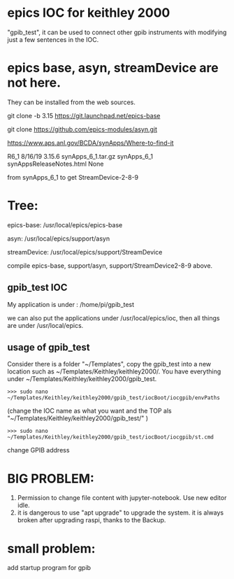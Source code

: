 # epics IOC for keithley 2000 
"gpib_test", it can be used to connect other gpib instruments with modifying just a few sentences in the IOC.



# epics base, asyn, streamDevice are not here. 

They can be installed from the web sources.

git clone -b 3.15 https://git.launchpad.net/epics-base

git clone https://github.com/epics-modules/asyn.git

https://www.aps.anl.gov/BCDA/synApps/Where-to-find-it

R6_1 	8/16/19 	3.15.6 	synApps_6_1.tar.gz 	synApps_6_1 	synAppsReleaseNotes.html 	None

from synApps_6_1 to get StreamDevice-2-8-9

# Tree: 
epics-base: /usr/local/epics/epics-base

asyn: /usr/local/epics/support/asyn

streamDevice: /usr/local/epics/support/StreamDevice


compile epics-base, support/asyn, support/StreamDevice2-8-9 above. 

## gpib_test IOC

My application is under : /home/pi/gpib_test

we can also put the applications under /usr/local/epics/ioc, then all things are under /usr/local/epics.

## usage of gpib_test 
Consider there is a folder "~/Templates", copy the gpib_test into a new location such as ~/Templates/Keithley/keithley2000/. You have everything under ~/Templates/Keithley/keithley2000/gpib_test.

    >>> sudo nano ~/Templates/Keithley/keithley2000/gpib_test/iocBoot/iocgpib/envPaths

(change the IOC name as what you want and the TOP als "~/Templates/Keithley/keithley2000/gpib_test/" )


    >>> sudo nano ~/Templates/Keithley/keithley2000/gpib_test/iocBoot/iocgpib/st.cmd 

change GPIB address 


# BIG PROBLEM: 
1. Permission to change file content with jupyter-notebook. Use new editor idle.  
2. it is dangerous to use "apt upgrade" to upgrade the system. it is always broken after upgrading raspi, thanks to the Backup. 

# small problem: 
add startup program for gpib 

